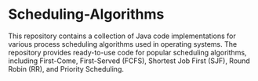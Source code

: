 # Scheduling-Algorithms
 This repository contains a collection of Java code implementations for various process scheduling algorithms used in operating systems. The repository provides ready-to-use code for popular scheduling algorithms, including First-Come, First-Served (FCFS), Shortest Job First (SJF), Round Robin (RR), and Priority Scheduling.
